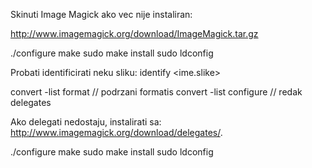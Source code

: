 Skinuti Image Magick ako vec nije instaliran:

http://www.imagemagick.org/download/ImageMagick.tar.gz

./configure
make
sudo make install
sudo ldconfig


Probati identificirati neku sliku:
identify <ime.slike>

convert -list format     // podrzani formatis
convert -list configure  // redak delegates


Ako delegati nedostaju,
instalirati sa:
http://www.imagemagick.org/download/delegates/.

./configure
make
sudo make install
sudo ldconfig
